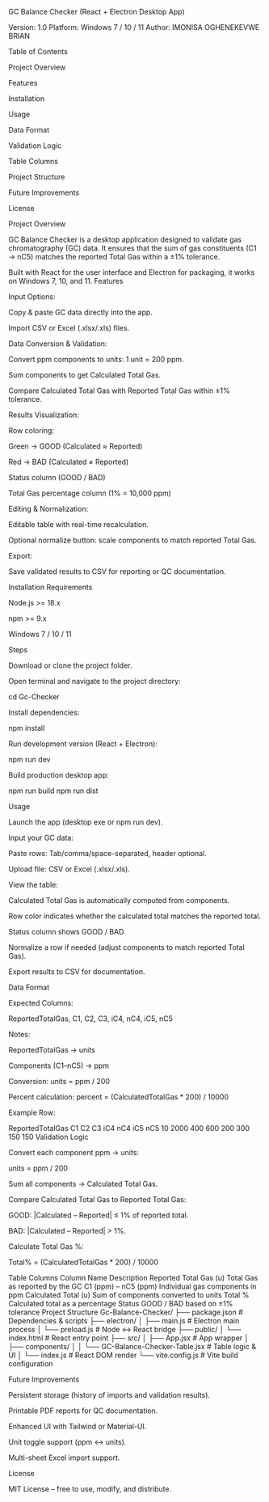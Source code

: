 GC Balance Checker (React + Electron Desktop App)

Version: 1.0
Platform: Windows 7 / 10 / 11
Author: IMONISA OGHENEKEVWE BRIAN

Table of Contents

Project Overview

Features

Installation

Usage

Data Format

Validation Logic

Table Columns

Project Structure

Future Improvements

License

Project Overview

GC Balance Checker is a desktop application designed to validate gas chromatography (GC) data. It ensures that the sum of gas constituents (C1 → nC5) matches the reported Total Gas within a ±1% tolerance.

Built with React for the user interface and Electron for packaging, it works on Windows 7, 10, and 11.
Features

Input Options:

Copy & paste GC data directly into the app.

Import CSV or Excel (.xlsx/.xls) files.

Data Conversion & Validation:

Convert ppm components to units: 1 unit = 200 ppm.

Sum components to get Calculated Total Gas.

Compare Calculated Total Gas with Reported Total Gas within ±1% tolerance.

Results Visualization:

Row coloring:

Green → GOOD (Calculated ≈ Reported)

Red → BAD (Calculated ≠ Reported)

Status column (GOOD / BAD)

Total Gas percentage column (1% = 10,000 ppm)

Editing & Normalization:

Editable table with real-time recalculation.

Optional normalize button: scale components to match reported Total Gas.

Export:

Save validated results to CSV for reporting or QC documentation.

Installation
Requirements

Node.js >= 18.x

npm >= 9.x

Windows 7 / 10 / 11

Steps

Download or clone the project folder.

Open terminal and navigate to the project directory:

cd Gc-Checker

Install dependencies:

npm install

Run development version (React + Electron):

npm run dev

Build production desktop app:

npm run build
npm run dist

Usage

Launch the app (desktop exe or npm run dev).

Input your GC data:

Paste rows: Tab/comma/space-separated, header optional.

Upload file: CSV or Excel (.xlsx/.xls).

View the table:

Calculated Total Gas is automatically computed from components.

Row color indicates whether the calculated total matches the reported total.

Status column shows GOOD / BAD.

Normalize a row if needed (adjust components to match reported Total Gas).

Export results to CSV for documentation.

Data Format

Expected Columns:

ReportedTotalGas, C1, C2, C3, iC4, nC4, iC5, nC5

Notes:

ReportedTotalGas → units

Components (C1–nC5) → ppm

Conversion: units = ppm / 200

Percent calculation: percent = (CalculatedTotalGas \* 200) / 10000

Example Row:

ReportedTotalGas C1 C2 C3 iC4 nC4 iC5 nC5
10 2000 400 600 200 300 150 150
Validation Logic

Convert each component ppm → units:

units = ppm / 200

Sum all components → Calculated Total Gas.

Compare Calculated Total Gas to Reported Total Gas:

GOOD: |Calculated – Reported| ≤ 1% of reported total.

BAD: |Calculated – Reported| > 1%.

Calculate Total Gas %:

Total% = (CalculatedTotalGas \* 200) / 10000

Table Columns
Column Name Description
Reported Total Gas (u) Total Gas as reported by the GC
C1 (ppm) – nC5 (ppm) Individual gas components in ppm
Calculated Total (u) Sum of components converted to units
Total % Calculated total as a percentage
Status GOOD / BAD based on ±1% tolerance
Project Structure
Gc-Balance-Checker/
├── package.json # Dependencies & scripts
├── electron/
│ ├── main.js # Electron main process
│ └── preload.js # Node <-> React bridge
├── public/
│ └── index.html # React entry point
├── src/
│ ├── App.jsx # App wrapper
│ ├── components/
│ │ └── GC-Balance-Checker-Table.jsx # Table logic & UI
│ └── index.js # React DOM render
└── vite.config.js # Vite build configuration

Future Improvements

Persistent storage (history of imports and validation results).

Printable PDF reports for QC documentation.

Enhanced UI with Tailwind or Material-UI.

Unit toggle support (ppm ↔ units).

Multi-sheet Excel import support.

License

MIT License – free to use, modify, and distribute.
